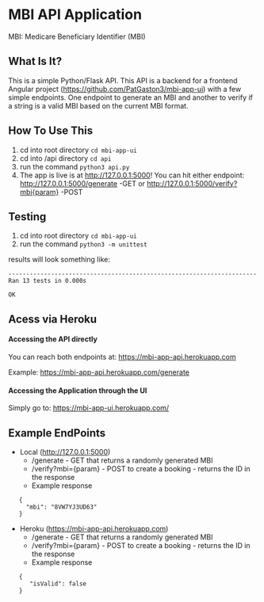 MBI API Application
==============================

MBI: Medicare Beneficiary Identifier (MBI)

What Is It?
-------------

This is a simple Python/Flask API. This API is a backend for a frontend Angular project (https://github.com/PatGaston3/mbi-app-ui) with a few simple endpoints. One endpoint to generate an MBI and another to verify if a string is a valid MBI based on the current MBI format.


How To Use This
---------------

1. cd into root directory `cd mbi-app-ui`
2. cd into /api directory `cd api`
3. run the command `python3 api.py`
4. The app is live is at http://127.0.0.1:5000! You can hit either endpoint: http://127.0.0.1:5000/generate -GET or http://127.0.0.1:5000/verify?mbi{param} -POST


Testing
-------

1. cd into root directory `cd mbi-app-ui`
2. run the command `python3 -m unittest`

results will look something like:
```.............
----------------------------------------------------------------------
Ran 13 tests in 0.000s

OK
```

Acess via Heroku
----------------

#### Accessing the API directly ####

You can reach both endpoints at: https://mbi-app-api.herokuapp.com

Example: 
https://mbi-app-api.herokuapp.com/generate


#### Accessing the Application through the UI ####

Simply go to: https://mbi-app-ui.herokuapp.com/


Example EndPoints
-------

* Local (http://127.0.0.1:5000)
  * /generate - GET that returns a randomly generated MBI 
  * /verify?mbi={param} - POST to create a booking - returns the ID in the response
  * Example response
```
   {  
     "mbi": "8VW7YJ3UD63"
   }
```  
* Heroku (https://mbi-app-api.herokuapp.com)
  * /generate - GET that returns a randomly generated MBI 
  * /verify?mbi={param} - POST to create a booking - returns the ID in the response
  * Example response
```
   {
      "isValid": false
   }
```


